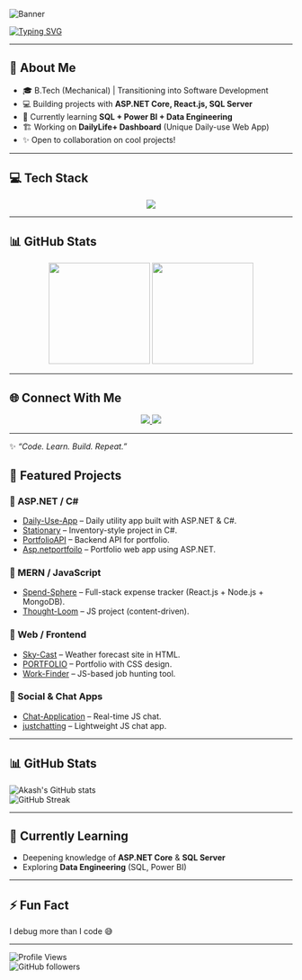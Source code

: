 <!-- Banner -->
![Banner](https://capsule-render.vercel.app/api?type=waving&color=0:0f0c29,100:302b63,200:24243e&height=200&section=header&text=Akash%20Kushwaha&fontSize=50&fontColor=ffffff)

<!-- Typing Effect -->
[![Typing SVG](https://readme-typing-svg.herokuapp.com?font=Fira+Code&pause=1000&color=00F709&center=true&vCenter=true&width=600&lines=Hi+%F0%9F%91%8B+I'm+Akash+Kushwaha;Asp.Net+Developer;MERN+Stack+Explorer;SQL+%26+Data+Engineering+Learner)](https://git.io/typing-svg)

---

## 🚀 About Me  
- 🎓 B.Tech (Mechanical) | Transitioning into Software Development  
- 💻 Building projects with **ASP.NET Core, React.js, SQL Server**  
- 🌱 Currently learning **SQL + Power BI + Data Engineering**  
- 🏗 Working on **DailyLife+ Dashboard** (Unique Daily-use Web App)  
- ✨ Open to collaboration on cool projects!  

---

## 💻 Tech Stack  
<p align="center">
  <img src="https://skillicons.dev/icons?i=c,cpp,cs,dotnet,js,react,nodejs,express,mongodb,sql,git,github,vscode" />
</p>

---

## 📊 GitHub Stats  
<p align="center">
  <img src="https://github-readme-stats.vercel.app/api?username=akashkus121&show_icons=true&theme=radical" height="180" />
  <img src="https://github-readme-stats.vercel.app/api/top-langs/?username=akashkus121&layout=compact&theme=radical" height="180" />
</p>

---





## 🌐 Connect With Me  
<p align="center">
  <a href="https://www.linkedin.com/in/akash-kushwaha-6b72a4231/" target="_blank">
    <img src="https://skillicons.dev/icons?i=linkedin" />
  </a>
  <a href="mailto:908akashkushwaha@gmial.com@gmail.com">
    <img src="https://skillicons.dev/icons?i=gmail" />
  </a>
</p>

---
✨ _“Code. Learn. Build. Repeat.”_


## 🚀 Featured Projects  

### 🔹 ASP.NET / C#  
- [Daily-Use-App](https://github.com/akashkus121/Daily-Use-App) – Daily utility app built with ASP.NET & C#.  
- [Stationary](https://github.com/akashkus121/Stationary) – Inventory-style project in C#.  
- [PortfolioAPI](https://github.com/akashkus121/PortfolioAPI) – Backend API for portfolio.  
- [Asp.netportfoilo](https://github.com/akashkus121/Asp.netportfoilo) – Portfolio web app using ASP.NET.  

### 🔹 MERN / JavaScript  
- [Spend-Sphere](https://github.com/akashkus121/Spend-Sphere) – Full-stack expense tracker (React.js + Node.js + MongoDB).  
- [Thought-Loom](https://github.com/akashkus121/Thought-Loom) – JS project (content-driven).  

### 🔹 Web / Frontend  
- [Sky-Cast](https://github.com/akashkus121/Sky-Cast-) – Weather forecast site in HTML.  
- [PORTFOLIO](https://github.com/akashkus121/PORTFOLIO) – Portfolio with CSS design.  
- [Work-Finder](https://github.com/akashkus121/Work-Finder) – JS-based job hunting tool.  

### 🔹 Social & Chat Apps  
- [Chat-Application](https://github.com/akashkus121/Chat-Application) – Real-time JS chat.  
- [justchatting](https://github.com/akashkus121/justchatting) – Lightweight JS chat app.  

---

## 📊 GitHub Stats  

![Akash's GitHub stats](https://github-readme-stats.vercel.app/api?username=akashkus121&show_icons=true&theme=tokyonight)  
![GitHub Streak](https://streak-stats.demolab.com?user=akashkus121&theme=tokyonight)  

---

## 🌱 Currently Learning  
- Deepening knowledge of **ASP.NET Core** & **SQL Server**  
- Exploring **Data Engineering** (SQL, Power BI)  

---

## ⚡ Fun Fact  
I debug more than I code 😅  

---

![Profile Views](https://komarev.com/ghpvc/?username=akashkus121&color=blue)  
![GitHub followers](https://img.shields.io/github/followers/akashkus121?label=Followers&style=social)  
 

